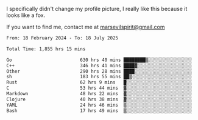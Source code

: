 I specifically didn't change my profile picture, I really like this because it looks like a fox.

If you want to find me, contact me at marsevilspirit@gmail.com

<!--START_SECTION:waka-->

```txt
From: 18 February 2024 - To: 18 July 2025

Total Time: 1,855 hrs 15 mins

Go                         630 hrs 40 mins ████████▒░░░░░░░░░░░░░░░░   33.99 %
C++                        346 hrs 41 mins ████▓░░░░░░░░░░░░░░░░░░░░   18.69 %
Other                      290 hrs 28 mins ████░░░░░░░░░░░░░░░░░░░░░   15.66 %
sh                         183 hrs 55 mins ██▒░░░░░░░░░░░░░░░░░░░░░░   09.91 %
Rust                       62 hrs 9 mins   █░░░░░░░░░░░░░░░░░░░░░░░░   03.35 %
C                          53 hrs 44 mins  ▓░░░░░░░░░░░░░░░░░░░░░░░░   02.90 %
Markdown                   48 hrs 22 mins  ▓░░░░░░░░░░░░░░░░░░░░░░░░   02.61 %
Clojure                    40 hrs 38 mins  ▓░░░░░░░░░░░░░░░░░░░░░░░░   02.19 %
YAML                       24 hrs 46 mins  ▒░░░░░░░░░░░░░░░░░░░░░░░░   01.34 %
Bash                       17 hrs 49 mins  ▒░░░░░░░░░░░░░░░░░░░░░░░░   00.96 %
```

<!--END_SECTION:waka-->
